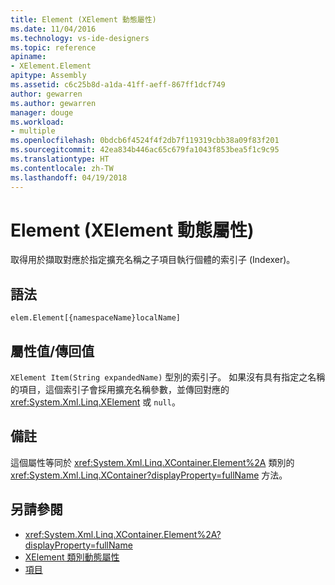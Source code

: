 ```yaml
---
title: Element (XElement 動態屬性)
ms.date: 11/04/2016
ms.technology: vs-ide-designers
ms.topic: reference
apiname:
- XElement.Element
apitype: Assembly
ms.assetid: c6c25b8d-a1da-41ff-aeff-867ff1dcf749
author: gewarren
ms.author: gewarren
manager: douge
ms.workload:
- multiple
ms.openlocfilehash: 0bdcb6f4524f4f2db7f119319cbb38a09f83f201
ms.sourcegitcommit: 42ea834b446ac65c679fa1043f853bea5f1c9c95
ms.translationtype: HT
ms.contentlocale: zh-TW
ms.lasthandoff: 04/19/2018
---
```

# <a name="element-xelement-dynamic-property"></a>Element (XElement 動態屬性)

取得用於擷取對應於指定擴充名稱之子項目執行個體的索引子 (Indexer)。

## <a name="syntax"></a>語法

```
elem.Element[{namespaceName}localName]
```

## <a name="property-valuereturn-value"></a>屬性值/傳回值

`XElement Item(String expandedName)` 型別的索引子。 如果沒有具有指定之名稱的項目，這個索引子會採用擴充名稱參數，並傳回對應的 <xref:System.Xml.Linq.XElement> 或 `null`。

## <a name="remarks"></a>備註

這個屬性等同於 <xref:System.Xml.Linq.XContainer.Element%2A> 類別的 <xref:System.Xml.Linq.XContainer?displayProperty=fullName> 方法。

## <a name="see-also"></a>另請參閱

- <xref:System.Xml.Linq.XContainer.Element%2A?displayProperty=fullName>
- [XElement 類別動態屬性](../designers/xelement-class-dynamic-properties.md)
- [項目](../designers/elements-xelement-dynamic-property.md)